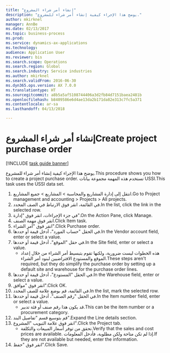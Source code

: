 ```yaml
--- 
title: "إنشاء أمر شراء المشروع"
description: "يوضح هذا الإجراء كيفية إنشاء أمر شراء للمشروع."
author: mkirknel
manager: AnnBe
ms.date: 02/13/2017
ms.topic: business-process
ms.prod: 
ms.service: dynamics-ax-applications
ms.technology: 
audience: Application User
ms.reviewer: bis
ms.search.scope: Operations
ms.search.region: Global
ms.search.industry: Service industries
ms.author: mkirknel
ms.search.validFrom: 2016-06-30
ms.dyn365.ops.version: AX 7.0.0
ms.translationtype: HT
ms.sourcegitcommit: a8b5a5af5108744406a3d2fb84d7151baea2481b
ms.openlocfilehash: b8409586e6d4ae13da2b171da82e313c7fc5a371
ms.contentlocale: ar-sa
ms.lasthandoff: 04/13/2018

---
```

# <a name="create-project-purchase-order"></a><span data-ttu-id="67f19-103">إنشاء أمر شراء المشروع</span><span class="sxs-lookup"><span data-stu-id="67f19-103">Create project purchase order</span></span>

[!INCLUDE [task guide banner](../../includes/task-guide-banner.md)]

<span data-ttu-id="67f19-104">يوضح هذا الإجراء كيفية إنشاء أمر شراء للمشروع.</span><span class="sxs-lookup"><span data-stu-id="67f19-104">This procedure shows you how to create a project purchase order.</span></span> <span data-ttu-id="67f19-105">تستخدم هذه المهمة مجموعة بيانات USSI.</span><span class="sxs-lookup"><span data-stu-id="67f19-105">This task uses the USSI data set.</span></span>

1. <span data-ttu-id="67f19-106">انتقل إلى إدارة المشاريع والمحاسبة > المشاريع > جميع المشاريع.</span><span class="sxs-lookup"><span data-stu-id="67f19-106">Go to Project management and accounting > Projects > All projects.</span></span>
2. <span data-ttu-id="67f19-107">في القائمة، انقر فوق الارتباط في الصف المحدد.</span><span class="sxs-lookup"><span data-stu-id="67f19-107">In the list, click the link in the selected row.</span></span>
3. <span data-ttu-id="67f19-108">في جزء الإجراءات، انقر فوق "إدارة".</span><span class="sxs-lookup"><span data-stu-id="67f19-108">On the Action Pane, click Manage.</span></span>
4. <span data-ttu-id="67f19-109">انقر فوق مهمة الصنف.</span><span class="sxs-lookup"><span data-stu-id="67f19-109">Click Item task.</span></span>
5. <span data-ttu-id="67f19-110">انقر فوق "أمر الشراء".</span><span class="sxs-lookup"><span data-stu-id="67f19-110">Click Purchase order.</span></span>
6. <span data-ttu-id="67f19-111">في الحقل "حساب المورد"، أدخل قيمة أو حددها.</span><span class="sxs-lookup"><span data-stu-id="67f19-111">In the Vendor account field, enter or select a value.</span></span>
7. <span data-ttu-id="67f19-112">في حقل "الموقع"، أدخل قيمة أو حددها.</span><span class="sxs-lookup"><span data-stu-id="67f19-112">In the Site field, enter or select a value.</span></span>
    * <span data-ttu-id="67f19-113">هذه الخطوات ليست ضرورية، ولكنها تقوم بتبسيط أمر الشراء من خلال إعداد الموقع والمستودع الافتراضيين لبنود أمر الشراء.</span><span class="sxs-lookup"><span data-stu-id="67f19-113">These steps aren't required, but they do simplify the purchase order by setting up a default site and warehouse for the purchase order lines.</span></span>  
8. <span data-ttu-id="67f19-114">في الحقل "المستودع"، أدخل قيمة أو حددها.</span><span class="sxs-lookup"><span data-stu-id="67f19-114">In the Warehouse field, enter or select a value.</span></span>
9. <span data-ttu-id="67f19-115">انقر فوق "موافق".</span><span class="sxs-lookup"><span data-stu-id="67f19-115">Click OK.</span></span>
10. <span data-ttu-id="67f19-116">في القائمة، قم بوضع علامة للصف المحدد.</span><span class="sxs-lookup"><span data-stu-id="67f19-116">In the list, mark the selected row.</span></span>
11. <span data-ttu-id="67f19-117">في الحقل "رقم الصنف"، أدخل قيمة أو حددها.</span><span class="sxs-lookup"><span data-stu-id="67f19-117">In the Item number field, enter or select a value.</span></span>
    * <span data-ttu-id="67f19-118">قد يكون هذا رقم صنف أو فئة تدبير.</span><span class="sxs-lookup"><span data-stu-id="67f19-118">This can be the item number or a procurement category.</span></span>  
12. <span data-ttu-id="67f19-119">قم بتوسيع قسم "تفاصيل البند".</span><span class="sxs-lookup"><span data-stu-id="67f19-119">Expand the Line details section.</span></span>
13. <span data-ttu-id="67f19-120">انقر فوق علامة التبويب "المشروع".</span><span class="sxs-lookup"><span data-stu-id="67f19-120">Click the Project tab.</span></span>
    * <span data-ttu-id="67f19-121">تحقق من توفر أسعار المبيعات والتكلفة.</span><span class="sxs-lookup"><span data-stu-id="67f19-121">Verify that the sales and cost prices are available.</span></span> <span data-ttu-id="67f19-122">إذا لم تكن متاحة ولكن مطلوبة، فأدخل المعلومات.</span><span class="sxs-lookup"><span data-stu-id="67f19-122">If they are not available but needed, enter the information.</span></span>  
14. <span data-ttu-id="67f19-123">انقر فوق "حفظ".</span><span class="sxs-lookup"><span data-stu-id="67f19-123">Click Save.</span></span>


